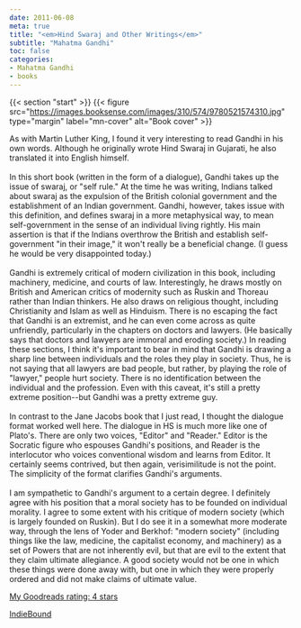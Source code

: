 ```yaml
---
date: 2011-06-08
meta: true
title: "<em>Hind Swaraj and Other Writings</em>"
subtitle: "Mahatma Gandhi"
toc: false
categories:
- Mahatma Gandhi
- books
---
```


{{< section "start" >}}
{{< figure src="https://images.booksense.com/images/310/574/9780521574310.jpg" type="margin" label="mn-cover" alt="Book cover" >}}

As with Martin Luther King, I found it very interesting to read Gandhi in his own words. Although he originally wrote Hind Swaraj in Gujarati, he also translated it into English himself.<br /><br />In this short book (written in the form of a dialogue), Gandhi takes up the issue of swaraj, or "self rule." At the time he was writing, Indians talked about swaraj as the expulsion of the British colonial government and the establishment of an Indian government. Gandhi, however, takes issue with this definition, and defines swaraj in a more metaphysical way, to mean self-government in the sense of an individual living rightly. His main assertion is that if the Indians overthrow the British and establish self-government "in their image," it won't really be a beneficial change. (I guess he would be very disappointed today.)<br /><br />Gandhi is extremely critical of modern civilization in this book, including machinery, medicine, and courts of law. Interestingly, he draws mostly on British and American critics of modernity such as Ruskin and Thoreau rather than Indian thinkers. He also draws on religious thought, including Christianity and Islam as well as Hinduism. There is no escaping the fact that Gandhi is an extremist, and he can even come across as quite unfriendly, particularly in the chapters on doctors and lawyers. (He basically says that doctors and lawyers are immoral and eroding society.) In reading these sections, I think it's important to bear in mind that Gandhi is drawing a sharp line between individuals and the roles they play in society. Thus, he is not saying that all lawyers are bad people, but rather, by playing the role of "lawyer," people hurt society. There is no identification between the individual and the profession. Even with this caveat, it's still a pretty extreme position--but Gandhi was a pretty extreme guy.<br /><br />In contrast to the Jane Jacobs book that I just read, I thought the dialogue format worked well here. The dialogue in HS is much more like one of Plato's. There are only two voices, "Editor" and "Reader." Editor is the Socratic figure who espouses Gandhi's positions, and Reader is the interlocutor who voices conventional wisdom and learns from Editor. It certainly seems contrived, but then again, verisimilitude is not the point. The simplicity of the format clarifies Gandhi's arguments.<br /><br />I am sympathetic to Gandhi's argument to a certain degree. I definitely agree with his position that a moral society has to be founded on individual morality. I agree to some extent with his critique of modern society (which is largely founded on Ruskin). But I do see it in a somewhat more moderate way, through the lens of Yoder and Berkhof: "modern society" (including things like the law, medicine, the capitalist economy, and machinery) as a set of Powers that are not inherently evil, but that are evil to the extent that they claim ultimate allegiance. A good society would not be one in which these things were done away with, but one in which they were properly ordered and did not make claims of ultimate value.

[My Goodreads rating: 4 stars](https://www.goodreads.com/review/show/174126472)  

[IndieBound](https://www.indiebound.org/book/9780521574310)
